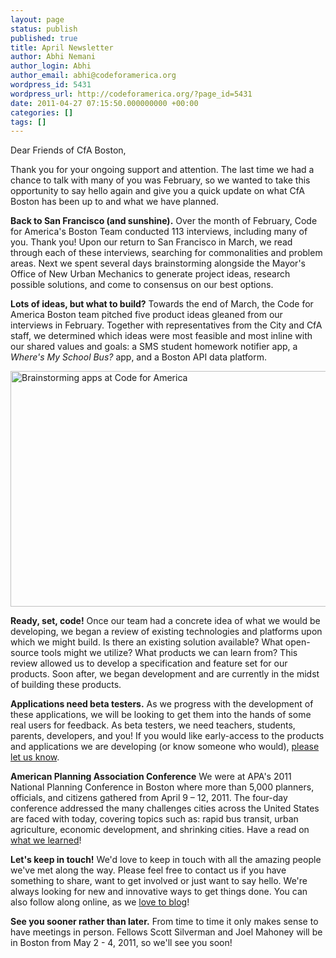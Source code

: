 ```yaml
---
layout: page
status: publish
published: true
title: April Newsletter
author: Abhi Nemani
author_login: Abhi
author_email: abhi@codeforamerica.org
wordpress_id: 5431
wordpress_url: http://codeforamerica.org/?page_id=5431
date: 2011-04-27 07:15:50.000000000 +00:00
categories: []
tags: []
---
```

Dear Friends of CfA Boston,

Thank you for your ongoing support and attention. The last time we had a chance to talk with many of you was February, so we wanted to take this opportunity to say hello again and give you a quick update on what CfA Boston has been up to and what we have planned.

<strong>Back to San Francisco (and sunshine).</strong>
Over the month of February, Code for America's Boston Team conducted 113 interviews, including many of you. Thank you! Upon our return to San Francisco in March, we read through each of these interviews, searching for commonalities and problem areas. Next we spent several days brainstorming alongside the Mayor's Office of New Urban Mechanics to generate project ideas, research possible solutions, and come to consensus on our best options.

<strong>Lots of ideas, but what to build?</strong>
Towards the end of March, the Code for America Boston team pitched five product ideas gleaned from our interviews in February. Together with representatives from the City and CfA staff, we determined which ideas were most feasible and most inline with our shared values and goals: a SMS student homework notifier app, a <em>Where's My School Bus?</em> app, and a Boston API data platform.

<a href="http://codeforamerica.org/wp-content/uploads/2011/04/app_brainstorm_cfa.jpg"><img src="http://codeforamerica.org/wp-content/uploads/2011/04/app_brainstorm_cfa.jpg" alt="Brainstorming apps at Code for America" title="Brainstorming apps at Code for America" width="620" height="377" class="size-full wp-image-5458" /></a>

<strong>Ready, set, code!</strong>
Once our team had a concrete idea of what we would be developing, we began a review of existing technologies and platforms upon which we might build. Is there an existing solution available? What open-source tools might we utilize? What products we can learn from? This review allowed us to develop a specification and feature set for our products. Soon after, we began development and are currently in the midst of building these products.

<strong>Applications need beta testers.</strong>
As we progress with the development of these applications, we will be looking to get them into the hands of some real users for feedback. As beta testers, we need teachers, students, parents, developers, and you! If you would like early-access to the products and applications we are developing (or know someone who would), <a href="mailto:boston@codeforamerica.org">please let us know</a>.

<strong>American Planning Association Conference</strong>
We were at APA's 2011 National Planning Conference in Boston where more than 5,000 planners, officials, and citizens gathered from April 9 – 12, 2011. The four-day conference addressed the many challenges cities across the United States are faced with today, covering topics such as: rapid bus transit, urban agriculture, economic development, and shrinking cities. Have a read on <a href="http://codeforamerica.org/2011/04/27/apa-conference/">what we learned</a>!

<strong>Let's keep in touch!</strong>
We'd love to keep in touch with all the amazing people we've met along the way. Please feel free to contact us if you have something to share, want to get involved or just want to say hello. We're always looking for new and innovative ways to get things done. You can also follow along online, as we <a title="Blogging for America" href="http://codeforamerica.org/blog/" target="_blank">love to blog</a>!

<strong>See you sooner rather than later.</strong>
From time to time it only makes sense to have meetings in person. Fellows Scott Silverman and Joel Mahoney will be in Boston from May 2 - 4, 2011, so we'll see you soon!
